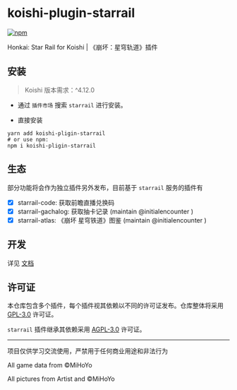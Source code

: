 # koishi-plugin-starrail

[![npm](https://img.shields.io/npm/v/koishi-plugin-starrail?style=flat-square)](https://www.npmjs.com/package/koishi-plugin-starrail)

Honkai: Star Rail for Koishi | 《崩坏：星穹轨道》插件

## 安装

> Koishi 版本需求：^4.12.0

- 通过 `插件市场` 搜索 `starrail` 进行安装。

- 直接安装

``` Shell
yarn add koishi-pligin-starrail
# or use npm:
npm i koishi-pligin-starrail
```

## 生态

部分功能将会作为独立插件另外发布，目前基于 `starrail` 服务的插件有

- [x] starrail-code: 获取前瞻直播兑换码
- [x] starrail-gachalog: 获取抽卡记录 (maintain @initialencounter )
- [x] starrail-atlas: 《崩坏 星穹铁道》图鉴 (maintain @initialencounter )

## 开发

详见 [文档](https://sr.koishi.chat)

## 许可证

本仓库包含多个插件，每个插件视其依赖以不同的许可证发布。仓库整体将采用 [GPL-3.0](./LICENSE) 许可证。

`starrail` 插件继承其依赖采用 [AGPL-3.0](./packages/core/LICENSE) 许可证。

---

项目仅供学习交流使用，严禁用于任何商业用途和非法行为

All game data from &copy;MiHoYo

All pictures from Artist and &copy;MiHoYo
